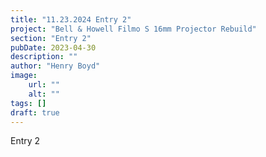 ```yaml
---
title: "11.23.2024 Entry 2"
project: "Bell & Howell Filmo S 16mm Projector Rebuild"
section: "Entry 2"
pubDate: 2023-04-30
description: ""
author: "Henry Boyd"
image:
    url: ""
    alt: ""
tags: []
draft: true
---
```


Entry 2